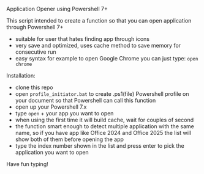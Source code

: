 Application Opener using Powershell 7+

This script intended to create a function so that you can open application through Powershell 7+

- suitable for user that hates finding app through icons
- very save and optimized, uses cache method to save memory for consecutive run
- easy syntax for example to open Google Chrome you can just type:
```open chrome```

Installation:
- clone this repo
- open ```profile_initiator.bat``` to create .ps1(file) Powershell profile on your document so that Powershell can call this function
- open up your Powershell 7.x
- type ```open``` + your app you want to open
- when using the first time it will build cache, wait for couples of second
- the function smart enough to detect multiple application with the same name, so if you have app like Office 2024 and Office 2025 the list will show both of them before opening the app
- type the index number shown in the list and press enter to pick the application you want to open

Have fun typing!